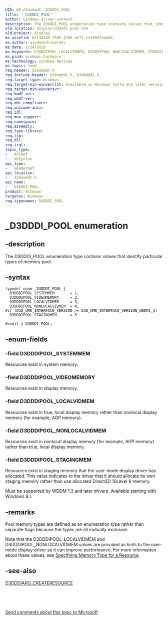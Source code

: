 ```yaml
---
UID: NE:d3dukmdt._D3DDDI_POOL
title: "_D3DDDI_POOL"
author: windows-driver-content
description: The D3DDDI_POOL enumeration type contains values that identify particular types of memory pool.
old-location: display\d3dddi_pool.htm
old-project: display
ms.assetid: b3f34183-7595-47b6-a2f1-c32650734a04
ms.author: windowsdriverdev
ms.date: 2/24/2018
ms.keywords: D3DDDIPOOL_LOCALVIDMEM, D3DDDIPOOL_NONLOCALVIDMEM, D3DDDIPOOL_STAGINGMEM, D3DDDIPOOL_SYSTEMMEM, D3DDDIPOOL_VIDEOMEMORY, D3DDDI_POOL, D3DDDI_POOL enumeration [Display Devices], D3D_other_Structs_859cbea4-6000-4906-a3f4-3ff6ea4caa7b.xml, _D3DDDI_POOL, d3dukmdt/D3DDDIPOOL_LOCALVIDMEM, d3dukmdt/D3DDDIPOOL_NONLOCALVIDMEM, d3dukmdt/D3DDDIPOOL_STAGINGMEM, d3dukmdt/D3DDDIPOOL_SYSTEMMEM, d3dukmdt/D3DDDIPOOL_VIDEOMEMORY, d3dukmdt/D3DDDI_POOL, display.d3dddi_pool
ms.prod: windows-hardware
ms.technology: windows-devices
ms.topic: enum
req.header: d3dukmdt.h
req.include-header: D3dumddi.h, D3dkmddi.h
req.target-type: Windows
req.target-min-winverclnt: Available in Windows Vista and later versions of the Windows operating systems.
req.target-min-winversvr: 
req.kmdf-ver: 
req.umdf-ver: 
req.ddi-compliance: 
req.unicode-ansi: 
req.idl: 
req.max-support: 
req.namespace: 
req.assembly: 
req.type-library: 
req.lib: 
req.dll: 
req.irql: 
topic_type:
-	APIRef
-	kbSyntax
api_type:
-	HeaderDef
api_location:
-	d3dukmdt.h
api_name:
-	D3DDDI_POOL
product: Windows
targetos: Windows
req.typenames: D3DDDI_POOL
---
```


# _D3DDDI_POOL enumeration


## -description


The D3DDDI_POOL enumeration type contains values that identify particular types of memory pool.


## -syntax


````
typedef enum _D3DDDI_POOL { 
  D3DDDIPOOL_SYSTEMMEM       = 1,
  D3DDDIPOOL_VIDEOMEMORY     = 2,
  D3DDDIPOOL_LOCALVIDMEM     = 3,
  D3DDDIPOOL_NONLOCALVIDMEM  = 4,
#if (D3D_UMD_INTERFACE_VERSION >= D3D_UMD_INTERFACE_VERSION_WDDM1_3)
  D3DDDIPOOL_STAGINGMEM      = 5

#endif } D3DDDI_POOL;
````


## -enum-fields




### -field D3DDDIPOOL_SYSTEMMEM

Resources exist in system memory.


### -field D3DDDIPOOL_VIDEOMEMORY

Resources exist in display memory.


### -field D3DDDIPOOL_LOCALVIDMEM

Resources exist in true, local display memory rather than nonlocal display memory (for example, AGP memory).


### -field D3DDDIPOOL_NONLOCALVIDMEM

Resources exist in nonlocal display memory (for example, AGP memory) rather than true, local display memory.


### -field D3DDDIPOOL_STAGINGMEM

Resources exist in staging memory that the user-mode display driver has allocated. This value indicates to the driver that it should allocate its own staging memory rather than use allocated Direct3D 10Level 9 memory.

Must be supported by WDDM 1.3 and later drivers. Available starting with Windows 8.1.


## -remarks



Pool memory types are defined as an enumeration type rather than separate flags because the types are all mutually exclusive.

Note that the D3DDDIPOOL_LOCALVIDMEM and D3DDDIPOOL_NONLOCALVIDMEM values are provided as hints to the user-mode display driver so it can improve performance. For more information about these values, see <a href="https://msdn.microsoft.com/b4691de0-d3c9-4a6f-a9f4-aafb22ea3e97">Specifying Memory Type for a Resource</a>.




## -see-also

<a href="..\d3dukmdt\ns-d3dukmdt-_d3dddiarg_createresource.md">D3DDDIARG_CREATERESOURCE</a>



 

 

<a href="mailto:wsddocfb@microsoft.com?subject=Documentation%20feedback [display\display]:%20D3DDDI_POOL enumeration%20 RELEASE:%20(2/24/2018)&amp;body=%0A%0APRIVACY STATEMENT%0A%0AWe use your feedback to improve the documentation. We don't use your email address for any other purpose, and we'll remove your email address from our system after the issue that you're reporting is fixed. While we're working to fix this issue, we might send you an email message to ask for more info. Later, we might also send you an email message to let you know that we've addressed your feedback.%0A%0AFor more info about Microsoft's privacy policy, see http://privacy.microsoft.com/en-us/default.aspx." title="Send comments about this topic to Microsoft">Send comments about this topic to Microsoft</a>

